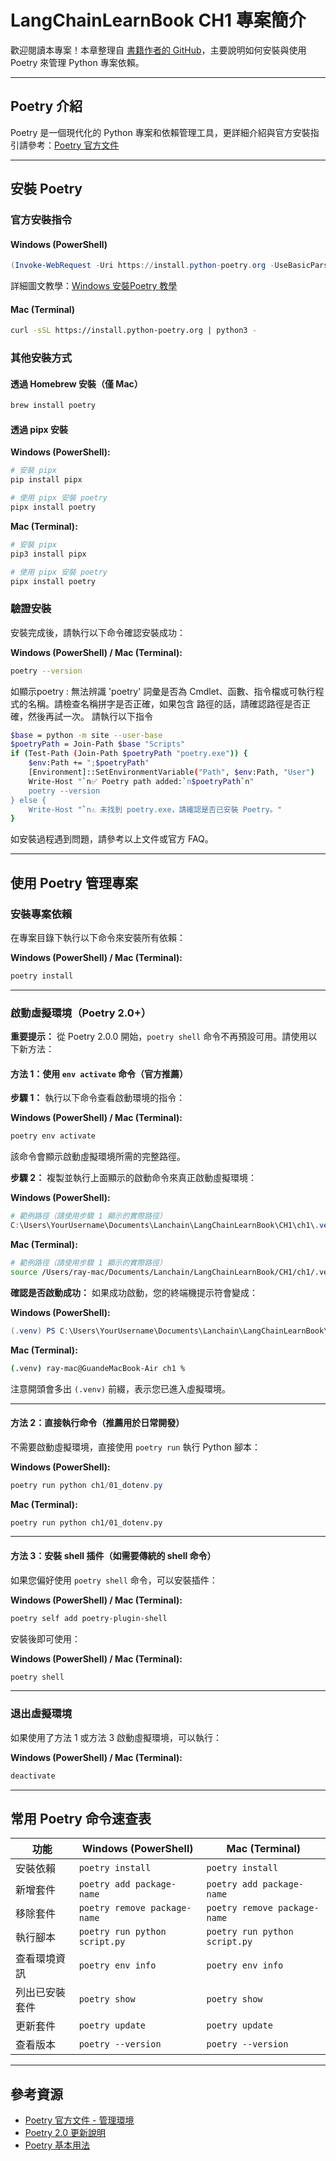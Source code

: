 # LangChainLearnBook CH1 專案簡介

歡迎閱讀本專案！本章整理自 [書籍作者的 GitHub](https://github.com/iangithub/LangChainLearnBook)，主要說明如何安裝與使用 Poetry 來管理 Python 專案依賴。

---

## Poetry 介紹

Poetry 是一個現代化的 Python 專案和依賴管理工具，更詳細介紹與官方安裝指引請參考：[Poetry 官方文件](https://python-poetry.org/docs/#installing-with-the-official-installer)

---

## 安裝 Poetry

### 官方安裝指令

#### Windows (PowerShell)

```powershell
(Invoke-WebRequest -Uri https://install.python-poetry.org -UseBasicParsing).Content | py -
```

詳細圖文教學：[Windows 安裝Poetry 教學](https://realnewbie.com/coding/python/windows-install-poetry/)

#### Mac (Terminal)

```bash
curl -sSL https://install.python-poetry.org | python3 -
```

### 其他安裝方式

#### 透過 Homebrew 安裝（僅 Mac）

```bash
brew install poetry
```

#### 透過 pipx 安裝

**Windows (PowerShell):**
```powershell
# 安裝 pipx
pip install pipx

# 使用 pipx 安裝 poetry
pipx install poetry
```

**Mac (Terminal):**
```bash
# 安裝 pipx
pip3 install pipx

# 使用 pipx 安裝 poetry
pipx install poetry
```

### 驗證安裝

安裝完成後，請執行以下命令確認安裝成功：

**Windows (PowerShell) / Mac (Terminal):**
```bash
poetry --version
```

如顯示poetry : 無法辨識 'poetry' 詞彙是否為 Cmdlet、函數、指令檔或可執行程式的名稱。請檢查名稱拼字是否正確，如果包含  路徑的話，請確認路徑是否正確，然後再試一次。 
請執行以下指令 

```bash
$base = python -m site --user-base
$poetryPath = Join-Path $base "Scripts"
if (Test-Path (Join-Path $poetryPath "poetry.exe")) {
    $env:Path += ";$poetryPath"
    [Environment]::SetEnvironmentVariable("Path", $env:Path, "User")
    Write-Host "`n✅ Poetry path added:`n$poetryPath`n"
    poetry --version
} else {
    Write-Host "`n⚠️ 未找到 poetry.exe，請確認是否已安裝 Poetry。"
}
```


如安裝過程遇到問題，請參考以上文件或官方 FAQ。

---

## 使用 Poetry 管理專案

### 安裝專案依賴

在專案目錄下執行以下命令來安裝所有依賴：

**Windows (PowerShell) / Mac (Terminal):**
```bash
poetry install
```

---

### 啟動虛擬環境（Poetry 2.0+）

**重要提示：** 從 Poetry 2.0.0 開始，`poetry shell` 命令不再預設可用。請使用以下新方法：

#### 方法 1：使用 `env activate` 命令（官方推薦）

**步驟 1：** 執行以下命令查看啟動環境的指令：

**Windows (PowerShell) / Mac (Terminal):**
```bash
poetry env activate
```

該命令會顯示啟動虛擬環境所需的完整路徑。

**步驟 2：** 複製並執行上面顯示的啟動命令來真正啟動虛擬環境：

**Windows (PowerShell):**
```powershell
# 範例路徑（請使用步驟 1 顯示的實際路徑）
C:\Users\YourUsername\Documents\Lanchain\LangChainLearnBook\CH1\ch1\.venv\Scripts\Activate.ps1
```

**Mac (Terminal):**
```bash
# 範例路徑（請使用步驟 1 顯示的實際路徑）
source /Users/ray-mac/Documents/Lanchain/LangChainLearnBook/CH1/ch1/.venv/bin/activate
```

**確認是否啟動成功：** 如果成功啟動，您的終端機提示符會變成：

**Windows (PowerShell):**
```powershell
(.venv) PS C:\Users\YourUsername\Documents\Lanchain\LangChainLearnBook\CH1\ch1>
```

**Mac (Terminal):**
```bash
(.venv) ray-mac@GuandeMacBook-Air ch1 %
```

注意開頭會多出 `(.venv)` 前綴，表示您已進入虛擬環境。

---

#### 方法 2：直接執行命令（推薦用於日常開發）

不需要啟動虛擬環境，直接使用 `poetry run` 執行 Python 腳本：

**Windows (PowerShell):**
```powershell
poetry run python ch1/01_dotenv.py
```

**Mac (Terminal):**
```bash
poetry run python ch1/01_dotenv.py
```

---

#### 方法 3：安裝 shell 插件（如需要傳統的 shell 命令）

如果您偏好使用 `poetry shell` 命令，可以安裝插件：

**Windows (PowerShell) / Mac (Terminal):**
```bash
poetry self add poetry-plugin-shell
```

安裝後即可使用：

**Windows (PowerShell) / Mac (Terminal):**
```bash
poetry shell
```

---

### 退出虛擬環境

如果使用了方法 1 或方法 3 啟動虛擬環境，可以執行：

**Windows (PowerShell) / Mac (Terminal):**
```bash
deactivate
```

---

## 常用 Poetry 命令速查表

| 功能 | Windows (PowerShell) | Mac (Terminal) |
|------|---------------------|----------------|
| 安裝依賴 | `poetry install` | `poetry install` |
| 新增套件 | `poetry add package-name` | `poetry add package-name` |
| 移除套件 | `poetry remove package-name` | `poetry remove package-name` |
| 執行腳本 | `poetry run python script.py` | `poetry run python script.py` |
| 查看環境資訊 | `poetry env info` | `poetry env info` |
| 列出已安裝套件 | `poetry show` | `poetry show` |
| 更新套件 | `poetry update` | `poetry update` |
| 查看版本 | `poetry --version` | `poetry --version` |

---

## 參考資源

- [Poetry 官方文件 - 管理環境](https://python-poetry.org/docs/managing-environments/#activating-the-environment)
- [Poetry 2.0 更新說明](https://python-poetry.org/docs/)
- [Poetry 基本用法](https://python-poetry.org/docs/basic-usage/)

